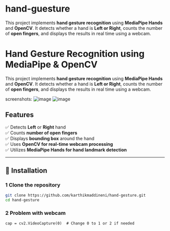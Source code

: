 # hand-guesture
This project implements **hand gesture recognition** using **MediaPipe Hands** and **OpenCV**. It detects whether a hand is **Left or Right**, counts the number of **open fingers**, and displays the results in real time using a webcam.
# Hand Gesture Recognition using MediaPipe & OpenCV

This project implements **hand gesture recognition** using **MediaPipe Hands** and **OpenCV**. It detects whether a hand is **Left or Right**, counts the number of **open fingers**, and displays the results in real time using a webcam.

screenshots:
![image](https://github.com/user-attachments/assets/340ee9a0-8bf1-4971-a0c4-a77913abb689)
![image](https://github.com/user-attachments/assets/d603ab24-7274-4fc8-aaf3-6c375848e248)



## Features
✅ Detects **Left** or **Right** hand  
✅ Counts **number of open fingers**  
✅ Displays **bounding box** around the hand  
✅ Uses **OpenCV for real-time webcam processing**  
✅ Utilizes **MediaPipe Hands for hand landmark detection**  

---

## 🚀 Installation

### 1️ **Clone the repository**
```bash
git clone https://github.com/karthikmaddineni/hand-gesture.git
cd hand-gesture
```
### 2 **Problem with webcam**
```
cap = cv2.VideoCapture(0)  # Change 0 to 1 or 2 if needed
```



